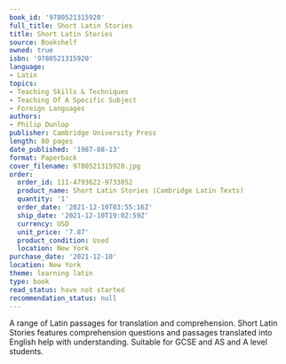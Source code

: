 ```yaml
---
book_id: '9780521315920'
full_title: Short Latin Stories
title: Short Latin Stories
source: Bookshelf
owned: true
isbn: '9780521315920'
language:
- Latin
topics:
- Teaching Skills & Techniques
- Teaching Of A Specific Subject
- Foreign Languages
authors:
- Philip Dunlop
publisher: Cambridge University Press
length: 80 pages
date_published: '1987-08-13'
format: Paperback
cover_filename: 9780521315920.jpg
order:
  order_id: 111-4793622-9733052
  product_name: Short Latin Stories (Cambridge Latin Texts)
  quantity: '1'
  order_date: '2021-12-10T03:55:16Z'
  ship_date: '2021-12-10T19:02:59Z'
  currency: USD
  unit_price: '7.87'
  product_condition: Used
  location: New York
purchase_date: '2021-12-10'
location: New York
theme: learning latin
type: book
read_status: have not started
recommendation_status: null
---
```

A range of Latin passages for translation and comprehension. Short Latin Stories features comprehension questions and passages translated into English help with understanding. Suitable for GCSE and AS and A level students.
